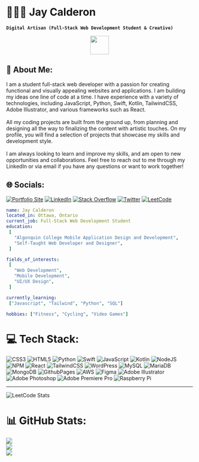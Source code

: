 # 👨🏽‍💻 Jay Calderon

**`Digital Artisan (Full-Stack Web Development Student & Creative)`**

<p align="center">
<a href="https://jaycalderon.ca">
  <img height="50" src="https://user-images.githubusercontent.com/46517096/166972883-f5f1d88c-0246-4374-88ac-ded0f2cf0699.png"/>
</a>

## 💫 About Me:
I am a student full-stack web developer with a passion for creating functional and visually appealing websites and applications. I am building my ideas one line of code at a time. I have experience with a variety of technologies, including JavaScript, Python, Swift, Kotlin, TailwindCSS, Adobe Illustrator, and various frameworks such as React.
<br><br>
All my coding projects are built from the ground up, from planning and designing all the way to finalizing the content with artistic touches. On my profile, you will find a selection of projects that showcase my skills and development style.
<br><br>
I am always looking to learn and improve my skills, and am open to new opportunities and collaborations. Feel free to reach out to me through my LinkedIn or via email if you have any questions or want to work together!

## 🌐 Socials:
[![Portfolio Site](https://img.shields.io/badge/website-000000?logo=About.me&logoColor=white)](https://jaycalderon.ca)
[![LinkedIn](https://img.shields.io/badge/LinkedIn-%230077B5.svg?logo=linkedin&logoColor=white)](https://linkedin.com/in/jaycalderone) 
[![Stack Overflow](https://img.shields.io/badge/-Stackoverflow-FE7A16?logo=stack-overflow&logoColor=white)](https://stackoverflow.com/users/18562756) 
[![Twitter](https://img.shields.io/badge/Twitter-%231DA1F2.svg?logo=Twitter&logoColor=white)](https://twitter.com/jaycaldev)
[![LeetCode](https://img.shields.io/badge/-LeetCode-FFA116?logo=LeetCode&logoColor=black)]([https://twitter.com/jaycaldev](https://leetcode.com/Jay-Calderon)) 

   
 ```yaml
name: Jay Calderon
located_in: Ottawa, Ontario
current_job: Full-Stack Web Development Student
education:
  [
    "Algonquin College Mobile Application Design and Development",
    "Self-Taught Web Developer and Designer",
  ]

fields_of_interests:
  [
    "Web Development",
    "Mobile Development",
    "UI/UX Design",
  ]

currently_learning:
  ["Javascript", "Tailwind", "Python", "SQL"]

hobbies: ["Fitness", "Cycling", "Video Games"]
```

# 💻 Tech Stack:
![CSS3](https://img.shields.io/badge/css3-%231572B6.svg?style=for-the-badge&logo=css3&logoColor=white) 
![HTML5](https://img.shields.io/badge/html5-%23E34F26.svg?style=for-the-badge&logo=html5&logoColor=white) 
![Python](https://img.shields.io/badge/python-3670A0?style=for-the-badge&logo=python&logoColor=ffdd54) 
![Swift](https://img.shields.io/badge/swift-F54A2A?style=for-the-badge&logo=swift&logoColor=white) 
![JavaScript](https://img.shields.io/badge/javascript-%23323330.svg?style=for-the-badge&logo=javascript&logoColor=%23F7DF1E) 
![Kotlin](https://img.shields.io/badge/kotlin-%237F52FF.svg?style=for-the-badge&logo=kotlin&logoColor=white) 
![NodeJS](https://img.shields.io/badge/node.js-6DA55F?style=for-the-badge&logo=node.js&logoColor=white) 
![NPM](https://img.shields.io/badge/NPM-%23CB3837.svg?style=for-the-badge&logo=npm&logoColor=white) 
![React](https://img.shields.io/badge/react-%2320232a.svg?style=for-the-badge&logo=react&logoColor=%2361DAFB) 
![TailwindCSS](https://img.shields.io/badge/tailwindcss-%2338B2AC.svg?style=for-the-badge&logo=tailwind-css&logoColor=white) 
![WordPress](https://img.shields.io/badge/WordPress-%23117AC9.svg?style=for-the-badge&logo=WordPress&logoColor=white) 
![MySQL](https://img.shields.io/badge/mysql-%2300000f.svg?style=for-the-badge&logo=mysql&logoColor=white) 
![MariaDB](https://img.shields.io/badge/MariaDB-003545?style=for-the-badge&logo=mariadb&logoColor=white) 
![MongoDB](https://img.shields.io/badge/MongoDB-%234ea94b.svg?style=for-the-badge&logo=mongodb&logoColor=white) 
![GithubPages](https://img.shields.io/badge/github%20pages-121013?style=for-the-badge&logo=github&logoColor=white) 
![AWS](https://img.shields.io/badge/AWS-%23FF9900.svg?style=for-the-badge&logo=amazon-aws&logoColor=white) 
![Figma](https://img.shields.io/badge/figma-%23F24E1E.svg?style=for-the-badge&logo=figma&logoColor=white) 
![Adobe Illustrator](https://img.shields.io/badge/adobe%20illustrator-%23FF9A00.svg?style=for-the-badge&logo=adobe%20illustrator&logoColor=white) 
![Adobe Photoshop](https://img.shields.io/badge/adobe%20photoshop-%2331A8FF.svg?style=for-the-badge&logo=adobe%20photoshop&logoColor=white) 
![Adobe Premiere Pro](https://img.shields.io/badge/Adobe%20Premiere%20Pro-9999FF.svg?style=for-the-badge&logo=Adobe%20Premiere%20Pro&logoColor=white) 
![Raspberry Pi](https://img.shields.io/badge/-RaspberryPi-C51A4A?style=for-the-badge&logo=Raspberry-Pi)

---

![LeetCode Stats](https://leetcode.card.workers.dev/Jay-Calderon?theme=dark&font=source_code_pro&extension=null)

# 📊 GitHub Stats:
![](https://github-readme-stats.vercel.app/api?username=cald0145&theme=dark&hide_border=true&include_all_commits=true&count_private=true)<br/>
![](https://github-readme-streak-stats.herokuapp.com/?user=cald0145&theme=dark&hide_border=true)<br/>
![](https://github-readme-stats.vercel.app/api/top-langs/?username=cald0145&theme=dark&hide_border=true&include_all_commits=true&count_private=true&layout=compact)
#
